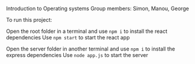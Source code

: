 Introduction to Operating systems
Group members: Simon, Manou, George

To run this project:

Open the root folder in a terminal and use `npm i` to install the react dependencies
Use `npm start` to start the react app

Open the server folder in another terminal and use `npm i` to install the express dependencies 
Use `node app.js` to start the server
